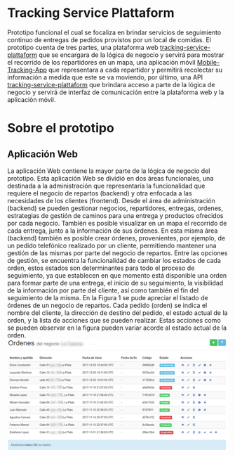 # Tracking Service Plattaform
Prototipo funcional el cual se focaliza en brindar servicios de seguimiento continuo de entregas de pedidos provistos por un local de comidas. El prototipo cuenta de tres partes,
una plataforma web [tracking-service-plattaform](https://github.com/cunib/tracking-service-plattaform) que se encargara de la lógica de negocio y servirá para mostrar el recorrido de los repartidores en un mapa, una aplicación móvil [Mobile-Tracking-App](https://github.com/marianoiglesiasmarchese/Mobile-Tracking-App) que representara a cada repartidor y permitirá recolectar su información a medida que este se va moviendo, por último, una API [tracking-service-plattaform](https://github.com/cunib/tracking-service-plattaform) que brindara acceso a parte de la lógica de negocio y servirá de interfaz de comunicación entre la plataforma web y la aplicación móvil.
# Sobre el prototipo
## Aplicación Web
La aplicación Web contiene la mayor parte de la lógica de negocio del prototipo. Esta aplicación Web se dividió en dos áreas funcionales, una destinada a la administración que representaría la
funcionalidad que requiere el negocio de repartos (backend) y otra enfocada a las necesidades de los clientes (frontend).
Desde el área de administración (backend) se pueden gestionar negocios, repartidores, entregas, ordenes, estrategias de gestión de caminos para una entrega y productos ofrecidos por cada negocio. También es posible visualizar en un mapa el recorrido de cada entrega, junto a la información de sus órdenes.
En esta misma área (backend) también es posible crear órdenes, provenientes, por ejemplo, de un pedido telefónico realizado por un cliente, permitiendo mantener una gestión de las mismas por parte del negocio de repartos. Entre las opciones de gestión, se encuentra la funcionalidad de cambiar los estados de cada orden, estos estados son determinantes para todo el proceso de seguimiento, ya que establecen en que momento está disponible una orden para formar parte de una entrega, el inicio de su seguimiento, la visibilidad de la información por parte del cliente, así como también el fin del seguimiento de la misma.
En la Figura 1 se pude apreciar el listado de órdenes de un negocio de repartos. Cada pedido (orden) se indica el nombre del cliente, la dirección de destino del pedido, el estado actual de la orden, y la lista de acciones que se pueden realizar. Estas acciones como se pueden observar en la figura pueden variar acorde al estado actual de la orden.
![Image-1](https://github.com/cunib/tracking-service-plattaform/blob/master/public/readme_images/image-1.png)

